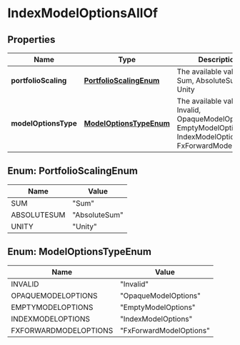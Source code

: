 

# IndexModelOptionsAllOf


## Properties

Name | Type | Description | Notes
------------ | ------------- | ------------- | -------------
**portfolioScaling** | [**PortfolioScalingEnum**](#PortfolioScalingEnum) | The available values are: Sum, AbsoluteSum, Unity | 
**modelOptionsType** | [**ModelOptionsTypeEnum**](#ModelOptionsTypeEnum) | The available values are: Invalid, OpaqueModelOptions, EmptyModelOptions, IndexModelOptions, FxForwardModelOptions | 



## Enum: PortfolioScalingEnum

Name | Value
---- | -----
SUM | &quot;Sum&quot;
ABSOLUTESUM | &quot;AbsoluteSum&quot;
UNITY | &quot;Unity&quot;



## Enum: ModelOptionsTypeEnum

Name | Value
---- | -----
INVALID | &quot;Invalid&quot;
OPAQUEMODELOPTIONS | &quot;OpaqueModelOptions&quot;
EMPTYMODELOPTIONS | &quot;EmptyModelOptions&quot;
INDEXMODELOPTIONS | &quot;IndexModelOptions&quot;
FXFORWARDMODELOPTIONS | &quot;FxForwardModelOptions&quot;



